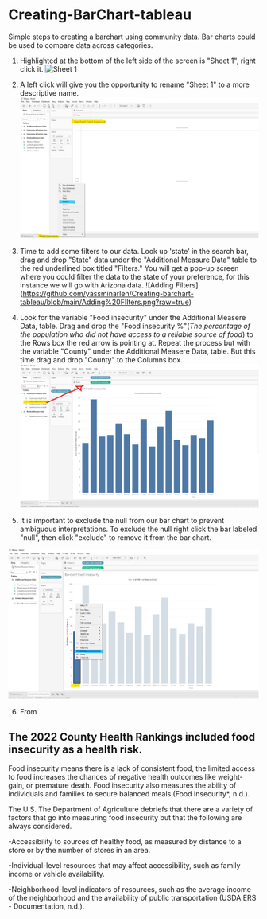# Creating-BarChart-tableau
Simple steps to creating a barchart using community data. 
Bar charts could be used to compare data across categories.


1. Highlighted at the bottom of the left side of the screen is "Sheet 1", right click it. 
![Sheet 1](https://github.com/yassminarlen/Creating-histogram-tableau/blob/main/sheet%201.png?raw=true)

2. A left click will give you the opportunity to rename "Sheet 1" to a more descriptive name. 
![Renamed Sheet](https://github.com/yassminarlen/Creating-barchart-tableau/blob/main/Rename%20Barchart.png?raw=true) 

3. Time to add some filters to our data. Look up 'state' in the search bar, drag and drop "State" data under the "Additional Measure Data" table to the red underlined box titled "Filters." You will get a pop-up screen where you could filter the data to the state of your preference, for this instance we will go with Arizona data. 
![Adding Filters] (https://github.com/yassminarlen/Creating-barchart-tableau/blob/main/Adding%20FIlters.png?raw=true)
4. Look for the variable "Food insecurity" under the Additional Measere Data, table. Drag and drop the "Food insecurity %"(*The percentage of the population who did not have access to a reliable source of food*) to the Rows box the red arrow is pointing at. 
Repeat the process but with the variable "County" under the Additional Measere Data, table. But this time drag and drop "County" to the Columns box.
![Columns and Rows](https://github.com/yassminarlen/Creating-barchart-tableau/blob/main/barchart%20r&c.png?raw=true)


5. It is important to exclude the null from our bar chart to prevent ambiguous interpretations. To exclude the null right click the bar labeled "null", then click "exclude" to remove it from the bar chart.   

![Exclude](https://github.com/yassminarlen/Creating-barchart-tableau/blob/main/null.png?raw=true)

6. From 

## The 2022 County Health Rankings included food insecurity as a health risk.
Food insecurity means there is a lack of consistent food, the limited access to food increases the chances of negative health outcomes like weight-gain, or premature death. Food insecurity also measures the ability of individuals and families to secure balanced meals  (Food Insecurity*, n.d.). 

The U.S. The Department of Agriculture debriefs that there are a variety of factors that go into measuring food insecurity but that the following are always considered.

-Accessibility to sources of healthy food, as measured by distance to a store or by the number of stores in an area.

-Individual-level resources that may affect accessibility, such as family income or vehicle availability.

-Neighborhood-level indicators of resources, such as the average income of the neighborhood and the availability of public transportation (USDA ERS - Documentation, n.d.).


